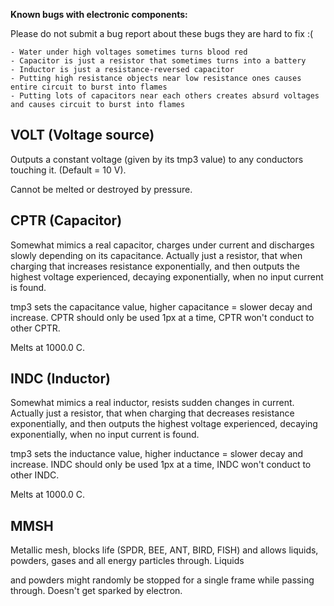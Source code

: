 
**Known bugs with electronic components:**

 Please do not submit a bug report about these bugs they are hard to fix :(
```
- Water under high voltages sometimes turns blood red
- Capacitor is just a resistor that sometimes turns into a battery
- Inductor is just a resistance-reversed capacitor
- Putting high resistance objects near low resistance ones causes entire circuit to burst into flames
- Putting lots of capacitors near each others creates absurd voltages and causes circuit to burst into flames
```
  
  

## VOLT (Voltage source)

Outputs a constant voltage (given by its tmp3 value) to any conductors touching it. (Default = 10 V).

Cannot be melted or destroyed by pressure.

  

## CPTR (Capacitor)

Somewhat mimics a real capacitor, charges under current and discharges slowly depending on its capacitance. Actually just a resistor, that when charging that increases resistance exponentially, and then outputs the highest voltage experienced, decaying exponentially, when no input current is found.

tmp3 sets the capacitance value, higher capacitance = slower decay and increase. CPTR should only be used 1px at a time, CPTR won't conduct to other CPTR.

Melts at 1000.0 C.

## INDC (Inductor)

Somewhat mimics a real inductor, resists sudden changes in current. Actually just a resistor, that when charging that decreases resistance exponentially, and then outputs the highest voltage experienced, decaying exponentially, when no input current is found.

tmp3 sets the inductance value, higher inductance = slower decay and increase. INDC should only be used 1px at a time, INDC won't conduct to other INDC.

Melts at 1000.0 C.
  

## MMSH

Metallic mesh, blocks life (SPDR, BEE, ANT, BIRD, FISH) and allows liquids, powders, gases and all energy particles through. Liquids

and powders might randomly be stopped for a single frame while passing through. Doesn't get sparked by electron.
